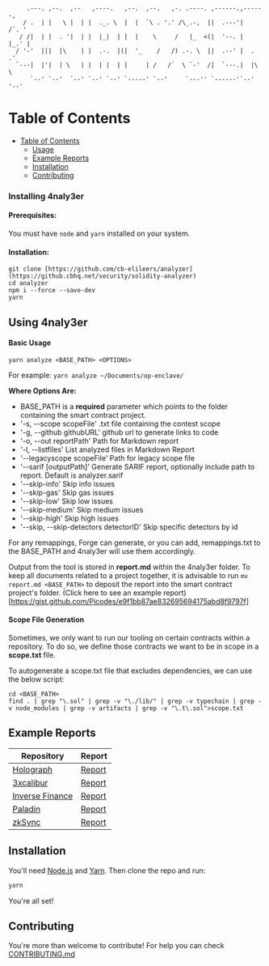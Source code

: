 ```
     .---. ,--.  ,--   ,----.   ,--.  ,--.   ,-. .----. ,------.,------,
    / .  | |   \ |  | |  ._. \  |  |  `\ . '.' /\_.-,  ||  .---'|   /`. '
   / /|  | |  . '|  | |  |_|  | |  |    \     /   |_  <(|  '--. |  |_.' |
  / '-'  |||  |\    | |  .-.  |(|  '_    /   /) .-. \  ||  .--' |  .   .'
  `---|  |'|  | \   | |  | |  | |     | /   /`  \ `-'  /|  `---.|  |\  \
      `--' `--'  `--' `--' `--' `-----' `--'     `---'' `------'`--' '--'
```   

# Table of Contents

- [Table of Contents](#table-of-contents)
  - [Usage](#usage)
  - [Example Reports](#example-reports)
  - [Installation](#installation)
  - [Contributing](#contributing)

### Installing 4naly3er

#### Prerequisites:

You must have `node` and `yarn` installed on your system.

#### Installation:

```
git clone [https://github.com/cb-elileers/analyzer](https://github.cbhq.net/security/solidity-analyzer)
cd analyzer
npm i --force --save-dev
yarn
```

## Using 4naly3er

#### Basic Usage

```
yarn analyze <BASE_PATH> <OPTIONS>
```

For example: `yarn analyze ~/Documents/op-enclave/`

**Where Options Are:**

- BASE_PATH is a **required** parameter which points to the folder containing the smart contract project.
- '-s, --scope scopeFile' .txt file containing the contest scope
- '-g, --github githubURL' github url to generate links to code
- '-o, --out reportPath' Path for Markdown report
- '-l, --listfiles' List analyzed files in Markdown Report
- '--legacyscope scopeFile' Path for legacy scope file
- '--sarif [outputPath]' Generate SARIF report, optionally include path to report. Default is analyzer.sarif
- '--skip-info' Skip info issues
- '--skip-gas' Skip gas issues
- '--skip-low' Skip low issues
- '--skip-medium' Skip medium issues
- '--skip-high' Skip high issues
- '--skip, --skip-detectors detectorID' Skip specific detectors by id

For any remappings, Forge can generate, or you can add, remappings.txt to the BASE_PATH and 4naly3er will use them accordingly.

Output from the tool is stored in **report.md** within the 4naly3er folder. To keep all documents related to a project together, it is advisable to run `mv report.md <BASE_PATH>` to deposit the report into the smart contract project's folder. (Click here to see an example report)[https://gist.github.com/Picodes/e9f1bb87ae832695694175abd8f9797f]

#### Scope File Generation

Sometimes, we only want to run our tooling on certain contracts within a repository. To do so, we define those contracts we want to be in scope in a **scope.txt** file.

To autogenerate a scope.txt file that excludes dependencies, we can use the below script:

```
cd <BASE_PATH>
find . | grep "\.sol" | grep -v "\./lib/" | grep -v typechain | grep -v node_modules | grep -v artifacts | grep -v "\.t\.sol">scope.txt
```

## Example Reports

| Repository                                                                        | Report                                                                     |
| --------------------------------------------------------------------------------- | -------------------------------------------------------------------------- |
| [Holograph](https://code4rena.com/contests/2022-10-holograph-contest)             | [Report](https://gist.github.com/Picodes/e9f1bb87ae832695694175abd8f9797f) |
| [3xcalibur](https://code4rena.com/contests/2022-10-3xcalibur-contest)             | [Report](https://gist.github.com/Picodes/51789d48e3a3c9246a48bb490d688343) |
| [Inverse Finance](https://code4rena.com/contests/2022-10-inverse-finance-contest) | [Report](https://gist.github.com/Picodes/8d3a45d6d1362fb9953d631d8c84a29f) |
| [Paladin](https://code4rena.com/contests/2022-10-paladin-warden-pledges-contest)  | [Report](https://gist.github.com/Picodes/2d23ed5128036f1b475654d5bcca9eed) |
| [zkSync](https://code4rena.com/contests/2022-10-inverse-finance-contest)          | [Report](https://gist.github.com/Picodes/1f87a82e954cc749dea9d9961d5f4dff) |

## Installation

You'll need [Node.js](https://nodejs.org/) and [Yarn](https://yarnpkg.com/). Then clone the repo and run:

```bash
yarn
```

You're all set!

## Contributing

You're more than welcome to contribute! For help you can check [CONTRIBUTING.md](CONTRIBUTING.md)
